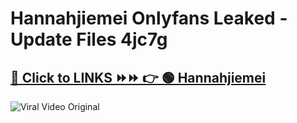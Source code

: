 
 # Hannahjiemei Onlyfans Leaked - Update Files 4jc7g

## <h2><a href="https://clipsfans.com/Hannahjiemei&ref=git">🔗 Click to LINKS ⏩⏩ 👉 🟢 Hannahjiemei </a></h2>

<a href="https://clipsfans.com/Hannahjiemei&ref=git" rel="nofollow" data-target="animated-image.originalLink"><img src="https://i.ibb.co.com/xMMVF88/686577567.gif" alt="Viral Video Original" style="max-width: 100%; display: inline-block;" data-target="animated-image.originalImage"></a>

